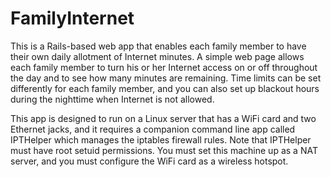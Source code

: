 # FamilyInternet

This is a Rails-based web app that enables each family member to have their own daily allotment of Internet minutes.  A simple web page allows each family member to turn his or her Internet access on or off throughout the day and to see how many minutes are remaining.  Time limits can be set differently for each family member, and you can also set up blackout hours during the nighttime when Internet is not allowed.

This app is designed to run on a Linux server that has a WiFi card and two Ethernet jacks, and it requires a companion command line app called IPTHelper which manages the iptables firewall rules.  Note that IPTHelper must have root setuid permissions.  You must set this machine up as a NAT server, and you must configure the WiFi card as a wireless hotspot.
